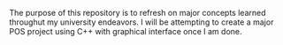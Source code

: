 The purpose of this repository is to refresh on major concepts learned
throughut my university endeavors. I will be attempting to create a 
major POS project using C++ with graphical interface once I am done.
